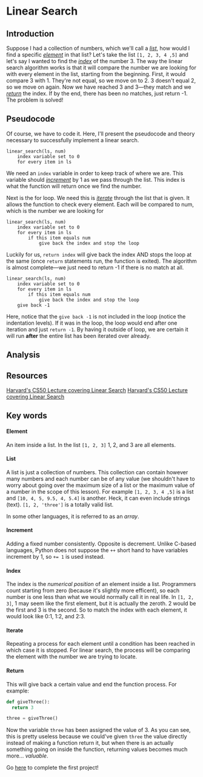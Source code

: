 # Linear Search

## Introduction

Suppose I had a collection of numbers, which we'll call a [*list*](list "collection of numbers"), how would I find a specific [*element*](element "just an item") in that list? Let's take the list ```[1, 2, 3, 4 ,5]``` and let's say I wanted to find the [*index*](index "position in list") of the number 3. The way the linear search algorithm works is that it will compare the number we are looking for with every element in the list, starting from the beginning. First, it would compare 3 with 1. They're not equal, so we move on to 2. 3 doesn't equal 2, so we move on again. Now we have reached 3 and 3—they match and we [*return*](return "give back") the index. If by the end, there has been no matches, just return -1. The problem is solved!

## Pseudocode
Of course, we have to code it. Here, I'll present the pseudocode and theory necessary to successfully implement a linear search. 
```
linear_search(ls, num)
    index variable set to 0
    for every item in ls
```
We need an ```index``` variable in order to keep track of where we are. This variable should [*increment*](#increment "Add consistenly by the number") by 1 as we pass through the list. This index is what the function will return once we find the number. 

Next is the for loop. We need this is [*iterate*](iterate "go over each") through the list that is given. It allows the function to check every element. Each will be compared to num, which is the number we are looking for
```
linear_search(ls, num)
    index variable set to 0
    for every item in ls
        if this item equals num
            give back the index and stop the loop
```
Luckily for us, ```return index``` will give back the index AND stops the loop at the same (once ```return``` statements run, the function is exited). The algorithm is almost complete—we just need to return -1 if there is no match at all.

```
linear_search(ls, num)
    index variable set to 0
    for every item in ls
        if this item equals num
            give back the index and stop the loop
    give back -1
```
Here, notice that the ```give back -1``` is not included in the loop (notice the indentation levels). If it was in the loop, the loop would end after one iteration and just ```return -1```. By having it outside of loop, we are certain it will run **after** the entire list has been iterated over already.

## Analysis

## Resources
<a href="https://youtu.be/jUyQqLvg8Qw?t=8m45s" target="_blank">Harvard's CS50 Lecture covering Linear Search</a>
<a onclick='window.open("https://youtu.be/jUyQqLvg8Qw?t=8m45s");return false;' href="javascript:void(0);">Harvard's CS50 Lecture covering Linear Search</a>

## Key words
#### Element
An item inside a list. In the list ```[1, 2, 3]``` 1, 2, and 3 are all elements.

#### List
A list is just a collection of numbers. This collection can contain however many numbers and each number can be of any value (we shouldn't have to worry about going over the maximum size of a list or the maximum value of a number in the scope of this lesson). For example ```[1, 2, 3, 4 ,5]``` is a list and ```[10, 4, 5, 9.5, 4, 5.4]``` is another. Heck, it can even include strings (text). ```[1, 2, 'three']``` is a totally valid list. 

In some other languages, it is referred to as an *array*.

#### Increment
Adding a fixed number consistently. Opposite is decrement. Unlike C-based languages, Python does not suppose the ```++``` short hand to have variables increment by 1, so ```+= 1``` is used instead.

#### Index
The index is the *numerical position* of an element inside a list. Programmers count starting from zero (because it's slightly more efficent), so each number is one less than what we would normally call it in real life. In ```[1, 2, 3]```, 1 may seem like the first element, but it is actually the zeroth. 2 would be the first and 3 is the second. So to match the index with each element, it would look like 0:1, 1:2, and 2:3.

#### Iterate
Repeating a process for each element until a condition has been reached in which case it is stopped. For linear search, the process will be comparing the element with the number we are trying to locate.

#### Return
This will give back a certain value and end the function process. For example:
```python
def giveThree():
  return 3

three = giveThree()
```
Now the variable ```three``` has been assigned the value of 3. As you can see, this is pretty useless because we could've given ```three``` the value directly instead of making a function return it, but when there is an actually something going on inside the function, returning values becomes much more... *valuable*.






















Go [here](https://github.com/haw230/linear-search/ "Linear Search") to complete the first project!
